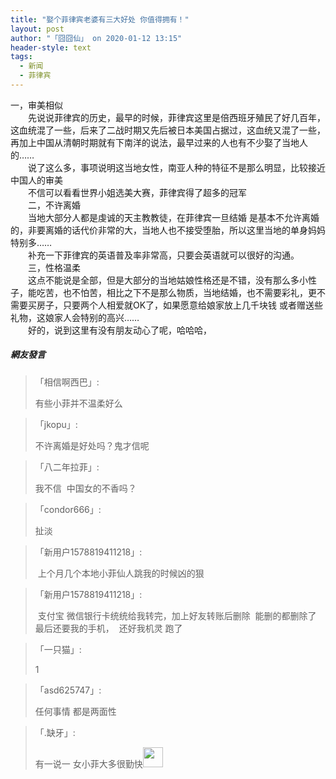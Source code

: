 ```yaml
---
title: "娶个菲律宾老婆有三大好处 你值得拥有！"
layout: post
author: "「囧囧仙」 on 2020-01-12 13:15"
header-style: text
tags:
  - 新闻
  - 菲律宾
---
```


一，审美相似
<br>
　　先说说菲律宾的历史，最早的时候，菲律宾这里是倍西班牙殖民了好几百年，这血统混了一些，后来了二战时期又先后被日本美国占据过，这血统又混了一些，再加上中国从清朝时期就有下南洋的说法，最早过来的人也有不少娶了当地人的……
<br>
　　说了这么多，事项说明这当地女性，南亚人种的特征不是那么明显，比较接近中国人的审美
<br>
　　不信可以看看世界小姐选美大赛，菲律宾得了超多的冠军
<br>
　　二，不许离婚
<br>
　　当地大部分人都是虔诚的天主教教徒，在菲律宾一旦结婚 是基本不允许离婚的，非要离婚的话代价非常的大，当地人也不接受堕胎，所以这里当地的单身妈妈特别多……
<br>
　　补充一下菲律宾的英语普及率非常高，只要会英语就可以很好的沟通。
<br>
　　三，性格温柔
<br>
　　这点不能说是全部，但是大部分的当地姑娘性格还是不错，没有那么多小性子，能吃苦，也不怕苦，相比之下不是那么物质，当地结婚，也不需要彩礼，更不需要买房子，只要两个人相爱就OK了，如果愿意给娘家放上几千块钱 或者赠送些礼物，这娘家人会特别的高兴……
<br>
　　好的，说到这里有没有朋友动心了呢，哈哈哈，
<input type="hidden" value="菲乐园提供"><br>

##### 網友發言 
> 「相信啊西巴」:
> <p>有些小菲并不温柔好么</p>

> 「jkopu」:
> <p>不许离婚是好处吗？鬼才信呢</p>

> 「八二年拉菲」:
> <p>我不信&nbsp; 中国女的不香吗？</p>

> 「condor666」:
> <p>扯淡</p>

> 「新用户1578819411218」:
> <p>&nbsp;上个月几个本地小菲仙人跳我的时候凶的狠</p>

> 「新用户1578819411218」:
> <p>&nbsp;支付宝 微信银行卡统统给我转完，加上好友转账后删除&nbsp; 能删的都删除了&nbsp; 最后还要我的手机，&nbsp; 还好我机灵 跑了</p>

> 「一只猫」:
> <p>1</p>

> 「asd625747」:
> <p>任何事情 都是两面性</p>

> 「.缺牙」:
> <p>有一说一 女小菲大多很勤快<img src="https://images.feileyuan.com/images/ueditor/dialogs/emotion/images/default/df_026.gif" width="32" height="32"></p>


